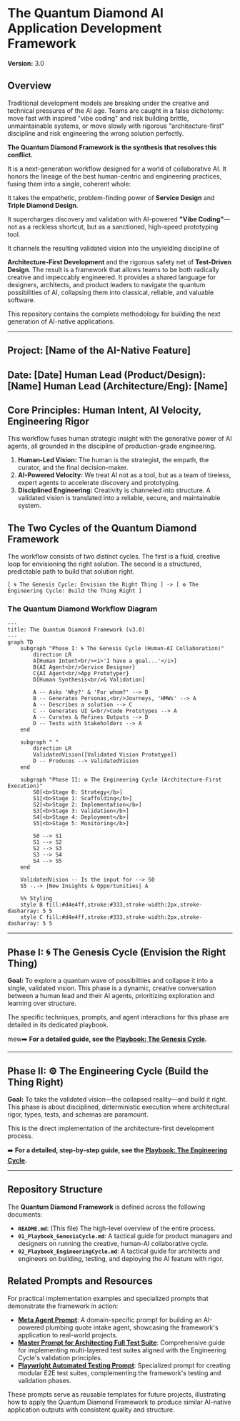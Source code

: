 # The Quantum Diamond AI Application Development Framework
**Version:** 3.0

## Overview
Traditional development models are breaking under the creative and technical pressures of the AI age. Teams are caught in a false dichotomy: move fast with inspired "vibe coding" and risk building brittle, unmaintainable systems, or move slowly with rigorous "architecture-first" discipline and risk engineering the wrong solution perfectly.

**The Quantum Diamond Framework is the synthesis that resolves this conflict.**

It is a next-generation workflow designed for a world of collaborative AI. It honors the lineage of the best human-centric and engineering practices, fusing them into a single, coherent whole:

It takes the empathetic, problem-finding power of **Service Design** and **Triple Diamond Design**.

It supercharges discovery and validation with AI-powered **"Vibe Coding"**—not as a reckless shortcut, but as a sanctioned, high-speed prototyping tool.

It channels the resulting validated vision into the unyielding discipline of

**Architecture-First Development** and the rigorous safety net of **Test-Driven Design**.
The result is a framework that allows teams to be both radically creative and impeccably engineered. It provides a shared language for designers, architects, and product leaders to navigate the quantum possibilities of AI, collapsing them into classical, reliable, and valuable software.

This repository contains the complete methodology for building the next generation of AI-native applications.

---
## Project: [Name of the AI-Native Feature]
**Date:** [Date]
**Human Lead (Product/Design):** [Name]
**Human Lead (Architecture/Eng):** [Name]
---

## Core Principles: Human Intent, AI Velocity, Engineering Rigor

This workflow fuses human strategic insight with the generative power of AI agents, all grounded in the discipline of production-grade engineering.

1.  **Human-Led Vision:** The human is the strategist, the empath, the curator, and the final decision-maker.
2.  **AI-Powered Velocity:** We treat AI not as a tool, but as a team of tireless, expert agents to accelerate discovery and prototyping.
3.  **Disciplined Engineering:** Creativity is channeled into structure. A validated vision is translated into a reliable, secure, and maintainable system.

## The Two Cycles of the Quantum Diamond Framework

The workflow consists of two distinct cycles. The first is a fluid, creative loop for envisioning the right solution. The second is a structured, predictable path to build that solution right.

`[ 🌀 The Genesis Cycle: Envision the Right Thing ] -> [ ⚙️ The Engineering Cycle: Build the Thing Right ]`

### The Quantum Diamond Workflow Diagram

```mermaid
---
title: The Quantum Diamond Framework (v3.0)
---
graph TD
    subgraph "Phase I: 🌀 The Genesis Cycle (Human-AI Collaboration)"
        direction LR
        A[Human Intent<br/><i>'I have a goal...'</i>]
        B{AI Agent<br/>Service Designer}
        C{AI Agent<br/>App Prototyper}
        D[Human Synthesis<br/>& Validation]

        A -- Asks 'Why?' & 'For whom?' --> B
        B -- Generates Personas,<br/>Journeys, 'HMWs' --> A
        A -- Describes a solution --> C
        C -- Generates UI &<br/>Code Prototypes --> A
        A -- Curates & Refines Outputs --> D
        D -- Tests with Stakeholders --> A
    end

    subgraph " "
        direction LR
        ValidatedVision([Validated Vision Prototype])
        D -- Produces --> ValidatedVision
    end

    subgraph "Phase II: ⚙️ The Engineering Cycle (Architecture-First Execution)"
        S0[<b>Stage 0: Strategy</b>]
        S1[<b>Stage 1: Scaffolding</b>]
        S2[<b>Stage 2: Implementation</b>]
        S3[<b>Stage 3: Validation</b>]
        S4[<b>Stage 4: Deployment</b>]
        S5[<b>Stage 5: Monitoring</b>]

        S0 --> S1
        S1 --> S2
        S2 --> S3
        S3 --> S4
        S4 --> S5
    end

    ValidatedVision -- Is the input for --> S0
    S5 -.-> |New Insights & Opportunities| A

    %% Styling
    style B fill:#d4e4ff,stroke:#333,stroke-width:2px,stroke-dasharray: 5 5
    style C fill:#d4e4ff,stroke:#333,stroke-width:2px,stroke-dasharray: 5 5
```

---
## Phase I: 🌀 The Genesis Cycle (Envision the Right Thing)

**Goal:** To explore a quantum wave of possibilities and collapse it into a single, validated vision. This phase is a dynamic, creative conversation between a human lead and their AI agents, prioritizing exploration and learning over structure.

The specific techniques, prompts, and agent interactions for this phase are detailed in its dedicated playbook.

mew➡️ **For a detailed guide, see the [Playbook: The Genesis Cycle](./01_playbook-genesis-cycle.md).**

---
## Phase II: ⚙️ The Engineering Cycle (Build the Thing Right)

**Goal:** To take the validated vision—the collapsed reality—and build it right. This phase is about disciplined, deterministic execution where architectural rigor, types, tests, and schemas are paramount.

This is the direct implementation of the architecture-first development process.

➡️ **For a detailed, step-by-step guide, see the [Playbook: The Engineering Cycle](./02_Playbook_EngineeringCycle.md).**

---
## Repository Structure

The **Quantum Diamond Framework** is defined across the following documents:

*   **`README.md`**: (This file) The high-level overview of the entire process.
*   **`01_Playbook_GenesisCycle.md`**: A tactical guide for product managers and designers on running the creative, human-AI collaborative cycle.
*   **`02_Playbook_EngineeringCycle.md`**: A tactical guide for architects and engineers on building, testing, and deploying the AI feature with rigor.

## Related Prompts and Resources

For practical implementation examples and specialized prompts that demonstrate the framework in action:

- **[Meta Agent Prompt](./meta-agent-prompt.md)**: A domain-specific prompt for building an AI-powered plumbing quote intake agent, showcasing the framework's application to real-world projects.
- **[Master Prompt for Architecting Full Test Suite](./MasterPromptArchitectingFullTestSuite.md.md)**: Comprehensive guide for implementing multi-layered test suites aligned with the Engineering Cycle's validation principles.
- **[Playwright Automated Testing Prompt](./PlaywrightAutomatedTestingPrompt.md)**: Specialized prompt for creating modular E2E test suites, complementing the framework's testing and validation phases.

These prompts serve as reusable templates for future projects, illustrating how to apply the Quantum Diamond Framework to produce similar AI-native application outputs with consistent quality and structure.
